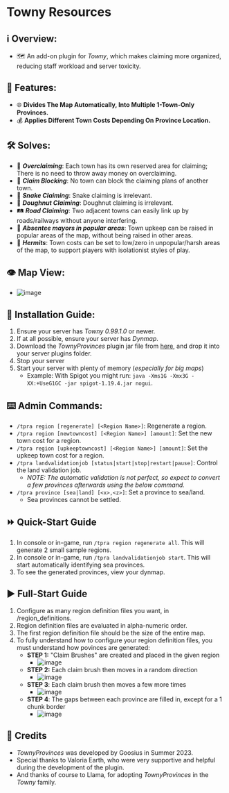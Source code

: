# Towny Resources

## :information_source: Overview:
- :world_map: An add-on plugin for *Towny*, which makes claiming more organized, reducing staff workload and server toxicity.

## :gift: Features:
- :globe_with_meridians: **Divides The Map Automatically, Into Multiple 1-Town-Only Provinces.**
- :moneybag: **Applies Different Town Costs Depending On Province Location.**

## :hammer_and_wrench: Solves:
- :money_with_wings: ***Overclaiming***: Each town has its own reserved area for claiming; There is no need to throw away money on overclaiming.
- :stop_sign: ***Claim Blocking***: No town can block the claiming plans of another town.
- :snake: ***Snake Claiming***: Snake claiming is irrelevant.
- :doughnut: ***Doughnut Claiming***: Doughnut claiming is irrelevant.
- :railway_track: ***Road Claiming***: Two adjacent towns can easily link up by roads/railways without anyone interfering.
- :tophat: ***Absentee mayors in popular areas***: Town upkeep can be raised in popular areas of the map, without being raised in other areas.
- :santa: ***Hermits***: Town costs can be set to low/zero in unpopular/harsh areas of the map, to support players with isolationist styles of play.

## :eye: Map View: 
- ![image](https://github.com/Goosius1/TownyProvinces/assets/50219223/17e5baed-766e-471e-a8f2-e5494f0d083c)

## :floppy_disk: Installation Guide:
1. Ensure your server has *Towny 0.99.1.0* or newer.
2. If at all possible, ensure your server has *Dynmap*.
3. Download the *TownyProvinces* plugin jar file from [here](https://github.com/TownyAdvanced/TownyProvinces/releases), and drop it into your server plugins folder.
4. Stop your server
5. Start your server with plenty of memory (*especially for big maps*)
   - Example: With Spigot you might run: `java -Xms1G -Xmx3G -XX:+UseG1GC -jar spigot-1.19.4.jar nogui`.

## :keyboard: Admin Commands:
- `/tpra region [regenerate] [<Region Name>]`: Regenerate a region.
- `/tpra region [newtowncost] [<Region Name>] [amount]`: Set the new town cost for a region.
- `/tpra region [upkeeptowncost] [<Region Name>] [amount]`: Set the upkeep town cost for a region.
- `/tpra landvalidationjob [status|start|stop|restart|pause]`: Control the land validation job.
  - *NOTE: The automatic validation is not perfect, so expect to convert a few provinces afterwards using the below command.* 
- `/tpra province [sea|land] [<x>,<z>]`: Set a province to sea/land.
  - Sea provinces cannot be settled.
 
## :fast_forward: Quick-Start Guide
1. In console or in-game, run `/tpra region regenerate all`. This will generate 2 small sample regions.
2. In console or in-game, run `/tpra landvalidationjob start`. This will start automatically identifying sea provinces.
3. To see the generated provinces, view your dynmap. 

## :arrow_forward: Full-Start Guide
1. Configure as many region definition files you want, in /region_definitions.
2. Region definition files are evaluated in alpha-numeric order.
3. The first region definition file should be the size of the entire map.
4. To fully understand how to configure your region definition files, you must understand how povinces are generated:
   * **STEP 1:** "Claim Brushes" are created and placed in the given region
     * ![image](https://github.com/Goosius1/TownyProvinces/assets/50219223/f86b1169-d3d6-43a4-8c95-6477f08b92d0)
   * **STEP 2:** Each claim brush then moves in a random direction
     * ![image](https://github.com/Goosius1/TownyProvinces/assets/50219223/5a0727be-6ef7-4269-9642-c3245a6ac527)
   * **STEP 3**: Each claim brush then moves a few more times
     * ![image](https://github.com/Goosius1/TownyProvinces/assets/50219223/1d854cd5-c779-4300-b644-549d45975c21)
   * **STEP 4**: The gaps between each province are filled in, except for a 1 chunk border
     * ![image](https://github.com/Goosius1/TownyProvinces/assets/50219223/a8a63af8-ca8d-4a7e-8be5-56b62379f58c)

## :scroll: Credits
- *TownyProvinces* was developed by Goosius in Summer 2023.
- Special thanks to Valoria Earth, who were very supportive and helpful during the development of the plugin.
- And thanks of course to Llama, for adopting *TownyProvinces* in the *Towny* family.

